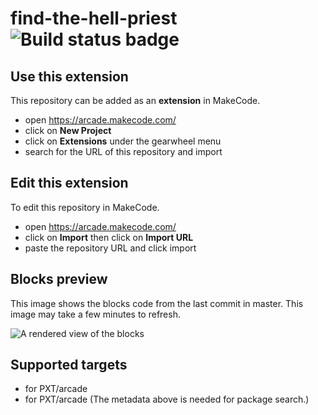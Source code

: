 # find-the-hell-priest ![Build status badge](https://github.com/darthnihilus15/find-the-hell-priest/workflows/MakeCode/badge.svg)



## Use this extension

This repository can be added as an **extension** in MakeCode.

* open https://arcade.makecode.com/
* click on **New Project**
* click on **Extensions** under the gearwheel menu
* search for the URL of this repository and import

## Edit this extension

To edit this repository in MakeCode.

* open https://arcade.makecode.com/
* click on **Import** then click on **Import URL**
* paste the repository URL and click import

## Blocks preview

This image shows the blocks code from the last commit in master.
This image may take a few minutes to refresh.

![A rendered view of the blocks](https://github.com/darthnihilus15/find-the-hell-priest/raw/master/.makecode/blocks.png)

## Supported targets

* for PXT/arcade
* for PXT/arcade
(The metadata above is needed for package search.)

